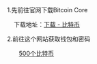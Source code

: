 1.先前往官网下载Bitcoin Core

    下载地址：[下载 - 比特币](https://bitcoin.org/zh_CN/download)

2.前往这个网站获取钱包和密码  

       [500个比特币](https://easylink.cc/mvinv2)










